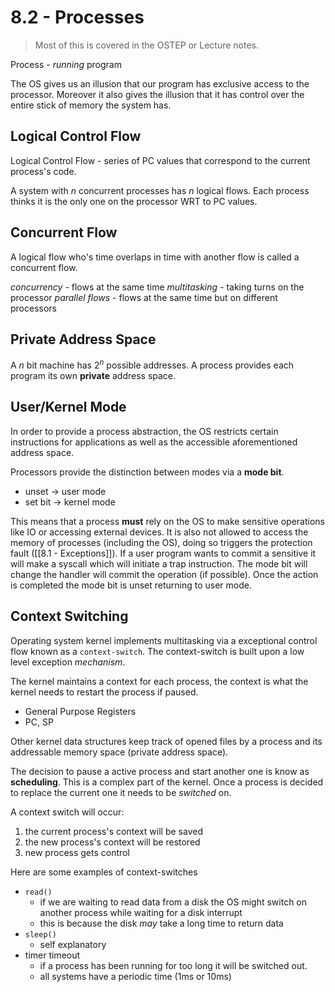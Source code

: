 # 8.2 - Processes

> Most of this is covered in the OSTEP or Lecture notes.

Process - *running* program

The OS gives us an illusion that our program has exclusive access to the processor. Moreover it also gives the illusion that it has control over the entire stick of memory the system has. 

## Logical Control Flow
Logical Control Flow - series of PC values that correspond to the current process's code. 

A system with $n$ concurrent processes has $n$ logical flows. Each process thinks it is the only one on the processor WRT to PC values.

## Concurrent Flow
A logical flow who's time overlaps in time with another flow is called a concurrent flow. 

*concurrency* - flows at the same time
*multitasking* - taking turns on the processor
*parallel flows* - flows at the same time but on different processors

## Private Address Space
A $n$ bit machine has $2^n$ possible addresses. A process provides each program its own **private** address space.  

## User/Kernel Mode
In order to provide a process abstraction, the OS restricts certain instructions for applications as well as the accessible aforementioned address space. 

Processors provide the distinction between modes via a **mode bit**. 
- unset -> user mode
- set bit -> kernel mode

This means that a process **must** rely on the OS to make sensitive operations like IO or accessing external devices. It is also not allowed to access the memory of processes (including the OS), doing so triggers the protection fault ([[8.1 - Exceptions]]). If a user program wants to commit a sensitive it will make a syscall which will initiate a trap instruction. The mode bit will change the handler will commit the operation (if possible). Once the action is completed the mode bit is unset returning to user mode. 

## Context Switching
Operating system kernel implements multitasking via a exceptional control flow known as a `context-switch`. The context-switch is built upon a low level exception *mechanism*. 

The kernel maintains a context for each process, the context is what the kernel needs to restart the process if paused. 
+ General Purpose Registers
+ PC, SP

Other kernel data structures keep track of opened files by a process and its addressable memory space (private address space). 

The decision to pause a active process and start another one is know as **scheduling**. This is a complex part of the kernel. Once a process is decided to replace the current one it needs to be *switched* on. 

A context switch will occur:
1. the current process's context will be saved
2. the new process's context will be restored
3. new process gets control

Here are some examples of context-switches
- `read()`
	- if we are waiting to read data from a disk the OS might switch on another process while waiting for a disk interrupt
	- this is because the disk *may* take a long time to return data
 - `sleep()`
	- self explanatory
- timer timeout
	- if a process has been running for too long it will be switched out.
	- all systems have a periodic time (1ms or 10ms)


